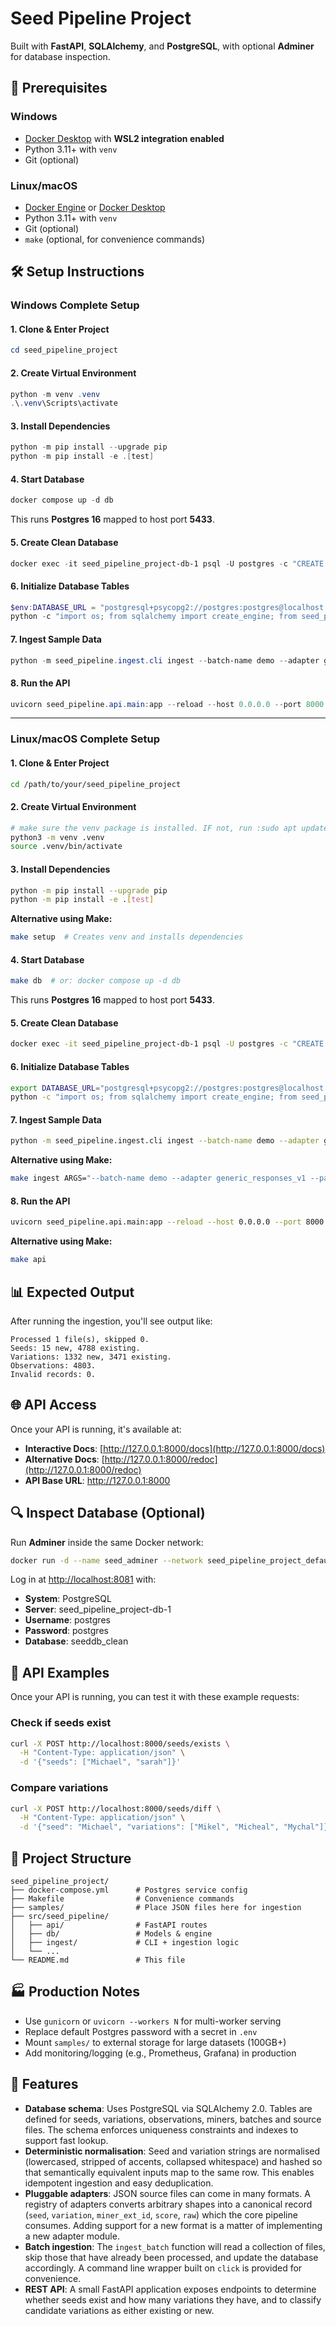 # Seed Pipeline Project

Built with **FastAPI**, **SQLAlchemy**, and **PostgreSQL**, with optional **Adminer** for database inspection.

## 🚀 Prerequisites

### Windows
* [Docker Desktop](https://docs.docker.com/desktop/install/windows/) with **WSL2 integration enabled**
* Python 3.11+ with `venv`
* Git (optional)

### Linux/macOS
* [Docker Engine](https://docs.docker.com/engine/install/) or [Docker Desktop](https://docs.docker.com/desktop/)
* Python 3.11+ with `venv`
* Git (optional)
* `make` (optional, for convenience commands)

## 🛠 Setup Instructions

### Windows Complete Setup

#### 1. Clone & Enter Project

```powershell
cd seed_pipeline_project
```

#### 2. Create Virtual Environment

```powershell
python -m venv .venv
.\.venv\Scripts\activate
```

#### 3. Install Dependencies

```powershell
python -m pip install --upgrade pip
python -m pip install -e .[test]
```

#### 4. Start Database

```powershell
docker compose up -d db
```

This runs **Postgres 16** mapped to host port **5433**.

#### 5. Create Clean Database

```powershell
docker exec -it seed_pipeline_project-db-1 psql -U postgres -c "CREATE DATABASE seeddb_clean;"
```

#### 6. Initialize Database Tables

```powershell
$env:DATABASE_URL = "postgresql+psycopg2://postgres:postgres@localhost:5433/seeddb_clean"
python -c "import os; from sqlalchemy import create_engine; from seed_pipeline.db.models import Base; e=create_engine(os.environ['DATABASE_URL']); Base.metadata.create_all(e); print('Tables created in seeddb_clean.')"
```

#### 7. Ingest Sample Data

```powershell
python -m seed_pipeline.ingest.cli ingest --batch-name demo --adapter generic_responses_v1 --path .\samples
```

#### 8. Run the API

```powershell
uvicorn seed_pipeline.api.main:app --reload --host 0.0.0.0 --port 8000
```

---

### Linux/macOS Complete Setup

#### 1. Clone & Enter Project

```bash
cd /path/to/your/seed_pipeline_project
```

#### 2. Create Virtual Environment

```bash 
# make sure the venv package is installed. IF not, run :sudo apt update && sudo apt install -y python3-venv  # or python3.12-venv for Python 3.12
python3 -m venv .venv
source .venv/bin/activate
```

#### 3. Install Dependencies

```bash
python -m pip install --upgrade pip
python -m pip install -e .[test]
```

**Alternative using Make:**

```bash
make setup  # Creates venv and installs dependencies
```

#### 4. Start Database

```bash
make db  # or: docker compose up -d db
```

This runs **Postgres 16** mapped to host port **5433**.

#### 5. Create Clean Database

```bash
docker exec -it seed_pipeline_project-db-1 psql -U postgres -c "CREATE DATABASE seeddb_clean;"
```

#### 6. Initialize Database Tables

```bash
export DATABASE_URL="postgresql+psycopg2://postgres:postgres@localhost:5433/seeddb_clean"
python -c "import os; from sqlalchemy import create_engine; from seed_pipeline.db.models import Base; e=create_engine(os.environ['DATABASE_URL']); Base.metadata.create_all(e); print('Tables created in seeddb_clean.')"
```

#### 7. Ingest Sample Data

```bash
python -m seed_pipeline.ingest.cli ingest --batch-name demo --adapter generic_responses_v1 --path ./samples
```

**Alternative using Make:**

```bash
make ingest ARGS="--batch-name demo --adapter generic_responses_v1 --path ./samples"
```

#### 8. Run the API

```bash
uvicorn seed_pipeline.api.main:app --reload --host 0.0.0.0 --port 8000
```

**Alternative using Make:**

```bash
make api
```

## 📊 Expected Output

After running the ingestion, you'll see output like:

```
Processed 1 file(s), skipped 0.
Seeds: 15 new, 4788 existing.
Variations: 1332 new, 3471 existing.
Observations: 4803.
Invalid records: 0.
```

## 🌐 API Access

Once your API is running, it's available at:

* **Interactive Docs**: [http://127.0.0.1:8000/docs](http://127.0.0.1:8000/docs)
* **Alternative Docs**: [http://127.0.0.1:8000/redoc](http://127.0.0.1:8000/redoc)
* **API Base URL**: http://127.0.0.1:8000

## 🔍 Inspect Database (Optional)

Run **Adminer** inside the same Docker network:

```bash
docker run -d --name seed_adminer --network seed_pipeline_project_default -p 8081:8080 adminer
```

Log in at [http://localhost:8081](http://localhost:8081) with:

* **System**: PostgreSQL
* **Server**: seed_pipeline_project-db-1
* **Username**: postgres
* **Password**: postgres
* **Database**: seeddb\_clean

## 📡 API Examples

Once your API is running, you can test it with these example requests:

### Check if seeds exist
```bash
curl -X POST http://localhost:8000/seeds/exists \
  -H "Content-Type: application/json" \
  -d '{"seeds": ["Michael", "sarah"]}'
```

### Compare variations
```bash
curl -X POST http://localhost:8000/seeds/diff \
  -H "Content-Type: application/json" \
  -d '{"seed": "Michael", "variations": ["Mikel", "Micheal", "Mychal"]}'
```

## 📂 Project Structure

```
seed_pipeline_project/
├── docker-compose.yml      # Postgres service config
├── Makefile                # Convenience commands
├── samples/                # Place JSON files here for ingestion
├── src/seed_pipeline/
│   ├── api/                # FastAPI routes
│   ├── db/                 # Models & engine
│   ├── ingest/             # CLI + ingestion logic
│   └── ...
└── README.md               # This file
```

## 🏭 Production Notes

* Use `gunicorn` or `uvicorn --workers N` for multi-worker serving
* Replace default Postgres password with a secret in `.env`
* Mount `samples/` to external storage for large datasets (100GB+)
* Add monitoring/logging (e.g., Prometheus, Grafana) in production

## 📖 Features

* **Database schema**: Uses PostgreSQL via SQLAlchemy 2.0. Tables are defined for seeds, variations, observations, miners, batches and source files. The schema enforces uniqueness constraints and indexes to support fast lookup.
* **Deterministic normalisation**: Seed and variation strings are normalised (lowercased, stripped of accents, collapsed whitespace) and hashed so that semantically equivalent inputs map to the same row. This enables idempotent ingestion and easy deduplication.
* **Pluggable adapters**: JSON source files can come in many formats. A registry of adapters converts arbitrary shapes into a canonical record (`seed`, `variation`, `miner_ext_id`, `score`, `raw`) which the core pipeline consumes. Adding support for a new format is a matter of implementing a new adapter module.
* **Batch ingestion**: The `ingest_batch` function will read a collection of files, skip those that have already been processed, and update the database accordingly. A command line wrapper built on `click` is provided for convenience.
* **REST API**: A small FastAPI application exposes endpoints to determine whether seeds exist and how many variations they have, and to classify candidate variations as either existing or new.

